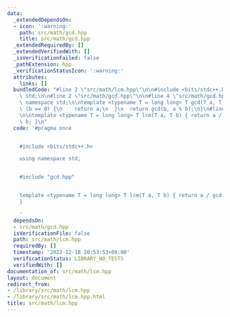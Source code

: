 ```yaml
---
data:
  _extendedDependsOn:
  - icon: ':warning:'
    path: src/math/gcd.hpp
    title: src/math/gcd.hpp
  _extendedRequiredBy: []
  _extendedVerifiedWith: []
  _isVerificationFailed: false
  _pathExtension: hpp
  _verificationStatusIcon: ':warning:'
  attributes:
    links: []
  bundledCode: "#line 2 \"src/math/lcm.hpp\"\n\n#include <bits/stdc++.h>\nusing namespace\
    \ std;\n\n#line 2 \"src/math/gcd.hpp\"\n\n#line 4 \"src/math/gcd.hpp\"\nusing\
    \ namespace std;\n\ntemplate <typename T = long long> T gcd(T a, T b) {\n  if\
    \ (b == 0) {\n    return a;\n  }\n  return gcd(b, a % b);\n}\n#line 7 \"src/math/lcm.hpp\"\
    \n\ntemplate <typename T = long long> T lcm(T a, T b) { return a / gcd(a, b) *\
    \ b; }\n"
  code: '#pragma once


    #include <bits/stdc++.h>

    using namespace std;


    #include "gcd.hpp"


    template <typename T = long long> T lcm(T a, T b) { return a / gcd(a, b) * b;
    }

    '
  dependsOn:
  - src/math/gcd.hpp
  isVerificationFile: false
  path: src/math/lcm.hpp
  requiredBy: []
  timestamp: '2022-12-18 20:53:53+09:00'
  verificationStatus: LIBRARY_NO_TESTS
  verifiedWith: []
documentation_of: src/math/lcm.hpp
layout: document
redirect_from:
- /library/src/math/lcm.hpp
- /library/src/math/lcm.hpp.html
title: src/math/lcm.hpp
---
```

